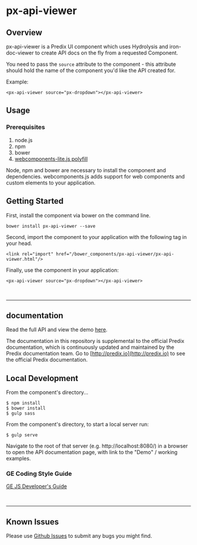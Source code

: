 # px-api-viewer

## Overview

px-api-viewer is a Predix UI component which uses Hydrolysis and iron-doc-viewer to create API docs on the fly from a requested Component.

You need to pass the `source` attribute to the component - this attribute should hold the name of the component you'd like the API created for.

Example:

    <px-api-viewer source="px-dropdown"></px-api-viewer>



## Usage

### Prerequisites
1. node.js
2. npm
3. bower
4. [webcomponents-lite.js polyfill](https://github.com/webcomponents/webcomponentsjs)

Node, npm and bower are necessary to install the component and dependencies. webcomponents.js adds support for web components and custom elements to your application.

## Getting Started

First, install the component via bower on the command line.

```
bower install px-api-viewer --save
```

Second, import the component to your application with the following tag in your head.

```
<link rel="import" href="/bower_components/px-api-viewer/px-api-viewer.html"/>
```

Finally, use the component in your application:

```
<px-api-viewer source="px-dropdown"></px-api-viewer>
```

<br />
<hr />

## documentation

Read the full API and view the demo [here](https://predixdev.github.io/px-api-viewer).

The documentation in this repository is supplemental to the official Predix documentation, which is continuously updated and maintained by the Predix documentation team. Go to [http://predix.io](http://predix.io) to see the official Predix documentation.


## Local Development

From the component's directory...

```
$ npm install
$ bower install
$ gulp sass
```

From the component's directory, to start a local server run:

```
$ gulp serve
```

Navigate to the root of that server (e.g. http://localhost:8080/) in a browser to open the API documentation page, with link to the "Demo" / working examples.




### GE Coding Style Guide
[GE JS Developer's Guide](https://github.com/GeneralElectric/javascript)

<br />
<hr />

## Known Issues

Please use [Github Issues](https://github.com/PredixDev/px-api-viewer/issues) to submit any bugs you might find.
